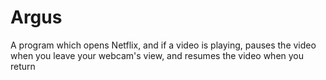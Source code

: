 # Argus
 A program which opens Netflix, and if a video is playing, pauses the video when you leave your webcam's
 view, and resumes the video when you return
